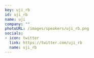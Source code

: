 ```yaml
---
key: uji_rb
id: uji_rb
name: uji
company: ""
photoURL: /images/speakers/uji_rb.png
socials:
- icon: twitter
  link: https://twitter.com/uji_rb
  name: uji_rb
---
```

